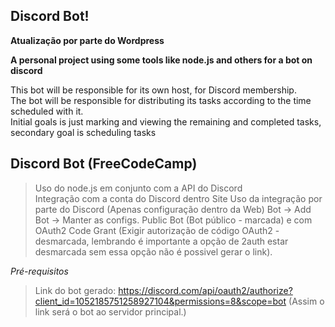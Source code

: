 ## Discord Bot!

**Atualização por parte do Wordpress**

**A personal project using some tools like node.js and others for a bot on discord**

This bot will be responsible for its own host, for Discord membership.<br>
The bot will be responsible for distributing its tasks according to the time scheduled with it.<br>
Initial goals is just marking and viewing the remaining and completed tasks, secondary goal is scheduling tasks

## Discord Bot (FreeCodeCamp)

> Uso do node.js em conjunto com a API do Discord  
> Integração com a conta do Discord dentro Site 
> Uso da integração por parte do Discord (Apenas configuração dentro da Web)
> Bot -> Add Bot -> 
> Manter as configs. Public Bot (Bot público - marcada) e com OAuth2 Code Grant (Exigir autorização de código OAuth2 - desmarcada, lembrando é importante a opção de 2auth estar desmarcada sem essa opção não é possivel gerar o link).

*Pré-requisitos*

> Link do bot gerado: 
> https://discord.com/api/oauth2/authorize?client_id=1052185751258927104&permissions=8&scope=bot (Assim o link será o bot ao servidor principal.) 
